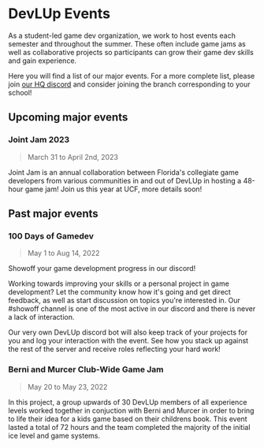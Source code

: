 # DevLUp Events

As a student-led game dev organization, we work to host events each semester and throughout the summer. These often include game jams as well as collaborative projects so participants can grow their game dev skills and gain experience.

Here you will find a list of our major events. For a more complete list, please join [our HQ discord](https://devlup.org/r/discord) and consider joining the branch corresponding to your school!

## Upcoming major events

### Joint Jam 2023

> March 31 to April 2nd, 2023

Joint Jam is an annual collaboration between Florida's collegiate game developers from various communities in and out of DevLUp in hosting a 48-hour game jam! Join us this year at UCF, more details soon!

## Past major events

### 100 Days of Gamedev

> May 1 to Aug 14, 2022

Showoff your game development progress in our discord!

Working towards improving your skills or a personal project in game development? Let the community know how it's going and get direct feedback, as well as start discussion on topics you're interested in. Our #showoff channel is one of the most active in our discord and there is never a lack of interaction.

Our very own DevLUp discord bot will also keep track of your projects for you and log your interaction with the event. See how you stack up against the rest of the server and receive roles reflecting your hard work!

### Berni and Murcer Club-Wide Game Jam

> May 20 to May 23, 2022

In this project, a group upwards of 30 DevLUp members of all experience levels worked together in conjuction with Berni and Murcer in order to bring to life their idea for a kids game based on their childrens book. This event lasted a total of 72 hours and the team completed the majority of the initial ice level and game systems.
